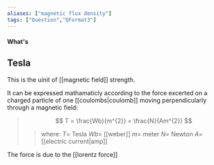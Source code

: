 ```yaml
---
aliases: ["magnetic flux density"]
tags: ["Question","QFormat3"]
---
```


#### What's
## Tesla
This is the uinit of [[magnetic field]] strength.

It can be expressed mathamaticly according to the force excerted on a charged particle of one [[coulombs|coulomb]] moving perpendicularly through a magnetic field:

> $$ T = \frac{Wb}{m^{2}} = \frac{N}{Am^{2}} $$ 
>> where:
>> $T=$ Tesla 
>> $Wb=$ [[weber]]
>> $m=$ meter
>> $N=$ Newton
>> $A=$ [[electric current|amp]]

The force is due to the [[lorentz force]]